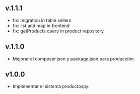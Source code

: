 ## v.1.1.1

- fix: migration in table sellers
- fix: list and map in frontend
- fix: getProducts query in product repository

## v.1.1.0

- Mejorar el composer.json y package.json para producción.

## v1.0.0

- Implementar el sistema productospy.
